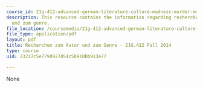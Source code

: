 ```yaml
---
course_id: 21g-412-advanced-german-literature-culture-madness-murder-mysteries-fall-2014
description: This resource contains the information regarding recherchen zum autor
  und zum genre.
file_location: /coursemedia/21g-412-advanced-german-literature-culture-madness-murder-mysteries-fall-2014/23237c5e779d927d54c5b910bb913e77_MIT21G_412F14_Wo11-13_arb.pdf
file_type: application/pdf
layout: pdf
title: Recherchen zum Autor und zum Genre - 21G.412 Fall 2014
type: course
uid: 23237c5e779d927d54c5b910bb913e77

---
```

None